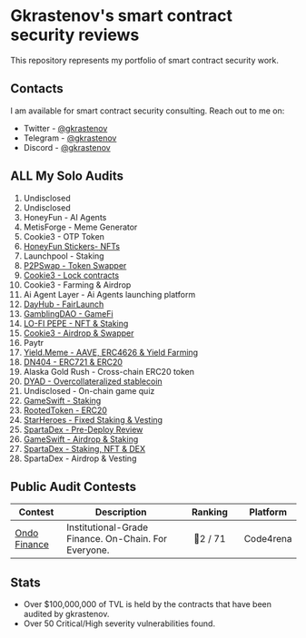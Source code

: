 # Gkrastenov's smart contract security reviews

This repository represents my portfolio of smart contract security work.

## Contacts

I am available for smart contract security consulting. Reach out to me on:

- Twitter - [@gkrastenov](https://twitter.com/gkrastenov)
- Telegram - [@gkrastenov](https://t.me/gkrastenov)
- Discord - [@gkrastenov](discordapp.com/users/830181816433377310)

## ALL My Solo Audits

1. Undisclosed
2. Undisclosed
3. HoneyFun - AI Agents
4. MetisForge - Meme Generator
5. Cookie3 - OTP Token
6. [HoneyFun Stickers- NFTs](./solo/HoneyFunStickers-Security-Review.pdf)
7. Launchpool - Staking
8. [P2PSwap - Token Swapper](./solo/P2PSwap-Security-Review.pdf)
9. [Cookie3 - Lock contracts](./solo/Cookie3-Lock-Security-Review.pdf)
10. Cookie3 - Farming & Airdrop
11. Ai Agent Layer - Ai Agents launching platform
12. [DayHub - FairLaunch](./solo/DayHub-FairLaunch-Security-Review.pdf)
13. [GamblingDAO - GameFi](./solo/GamblingDAO-Security-Review.pdf)
14. [LO-FI PEPE - NFT & Staking](./solo/Lo-Fi-Pepe-NFT-Security-Review.pdf)
15. [Cookie3 - Airdrop & Swapper](./solo/Cookie3-Security-Review.pdf)
16. Paytr
17. [Yield.Meme - AAVE, ERC4626 & Yield Farming](./solo/YieldMeme-Security-Review.pdf)
18. [DN404 - ERC721 & ERC20](https://github.com/Vectorized/dn404/blob/main/audits/guardian-audits-report.pdf)
19. Alaska Gold Rush - Cross-chain ERC20 token
20. [DYAD - Overcollateralized stablecoin](./solo/DYAD-Security-Review.pdf)
21. Undisclosed - On-chain game quiz
22. [GameSwift - Staking](./solo/GameSwift-Security-Review-3.md)
23. [RootedToken - ERC20](./solo/RootedToken-Security-Review.md)
24. [StarHeroes - Fixed Staking & Vesting](./solo/StarHeroes-Security-Review.md)
25. [SpartaDex - Pre-Deploy Review](./solo/SpartaDex-Security-Review-2.md)
26. [GameSwift - Airdrop & Staking](./solo/GameSwift-Security-Review.md)
27. [SpartaDex - Staking, NFT & DEX ](./solo/SpartaDex-Security-Review.md)
28. SpartaDex - Airdrop & Vesting

## Public Audit Contests

| Contest                                         | Description                                          | &nbsp;&nbsp;&nbsp;Ranking&nbsp;&nbsp;&nbsp; | Platform  |
| ----------------------------------------------- | ---------------------------------------------------- | :-----------------------------------------: | :-------: |
| [Ondo Finance](https://twitter.com/ondofinance) | Institutional-Grade Finance. On-Chain. For Everyone. |                  🥈2 / 71                   | Code4rena |

## Stats

- Over $100,000,000 of TVL is held by the contracts that have been audited by gkrastenov.
- Over 50 Critical/High severity vulnerabilities found.
